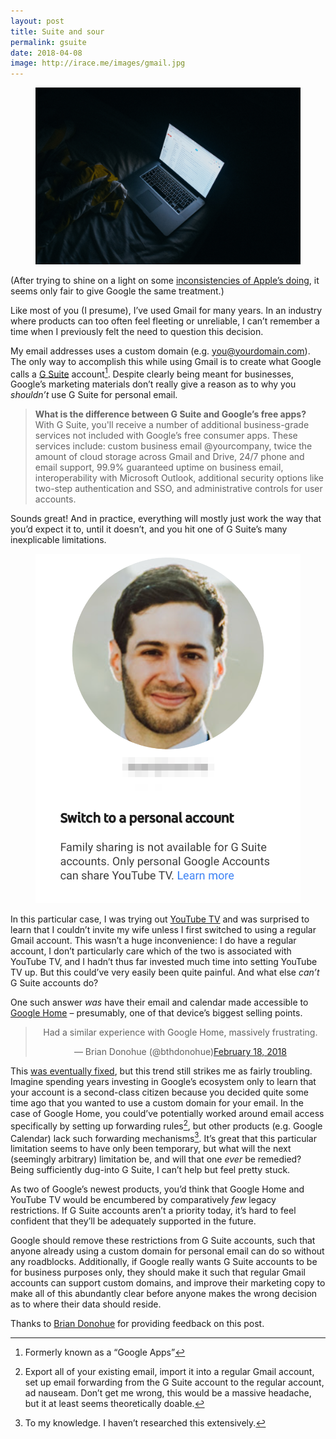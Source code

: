 ```yaml
---
layout: post
title: Suite and sour
permalink: gsuite
date: 2018-04-08
image: http://irace.me/images/gmail.jpg
---
```


<figure>
  <img src="/images/gmail.jpg">
</figure>

(After trying to shine on a light on some [inconsistencies of Apple’s doing](http://irace.me/siri), it seems only fair to give Google the same treatment.)

Like most of you (I presume), I’ve used Gmail for many years. In an industry where products can too often feel fleeting or unreliable, I can’t remember a time when I previously felt the need to question this decision.

My email addresses uses a custom domain (e.g. you@yourdomain.com). The only way to accomplish this while using Gmail is to create what Google calls a [G Suite](https://gsuite.google.com) account[^1]. Despite clearly being meant for businesses, Google’s marketing materials don’t really give a reason as to why you _shouldn’t_ use G Suite for personal email.

> **What is the difference between G Suite and Google’s free apps?**
> With G Suite, you'll receive a number of additional business-grade services not included with Google’s free consumer apps. These services include: custom business email @yourcompany, twice the amount of cloud storage across Gmail and Drive, 24/7 phone and email support, 99.9% guaranteed uptime on business email, interoperability with Microsoft Outlook, additional security options like two-step authentication and SSO, and administrative controls for user accounts.

Sounds great! And in practice, everything will mostly just work the way that you’d expect it to, until it doesn’t, and you hit one of G Suite’s many inexplicable limitations.

<figure>
  <img src="/images/youtubetv.png">
</figure>

In this particular case, I was trying out [YouTube TV](http://tv.youtube.com) and was surprised to learn that I couldn’t invite my wife unless I first switched to using a regular Gmail account. This wasn’t a huge inconvenience: I do have a regular account, I don’t particularly care which of the two is associated with YouTube TV, and I hadn’t thus far invested much time into setting YouTube TV up. But this could’ve very easily been quite painful. And what else _can’t_ G Suite accounts do?

One such answer _was_ have their email and calendar made accessible to [Google Home](https://www.reddit.com/r/googlehome/comments/7fasof/anybody_use_gsuite_with_google_home_devices/) – presumably, one of that device’s biggest selling points.

<center class="centered-tweet"><blockquote class="twitter-tweet" data-lang="en"><p lang="en" dir="ltr">Had a similar experience with Google Home, massively frustrating.</p>&mdash; Brian Donohue (@bthdonohue)<a href="https://twitter.com/bthdonohue/status/965319510470352897?ref_src=twsrc%5Etfw">February 18, 2018</a></blockquote></center><script async src="https://platform.twitter.com/widgets.js" charset="utf-8"></script>

This [was eventually fixed](https://support.google.com/googlehome/answer/7571892?co=GENIE.Platform%3DAndroid&hl=en), but this trend still strikes me as fairly troubling. Imagine spending years investing in Google’s ecosystem only to learn that your account is a second-class citizen because you decided quite some time ago that you wanted to use a custom domain for your email. In the case of Google Home, you could’ve potentially worked around email access specifically by setting up forwarding rules[^2], but other products (e.g. Google Calendar) lack such forwarding mechanisms[^3]. It’s great that this particular limitation seems to have only been temporary, but what will the next (seemingly arbitrary) limitation be, and will that one _ever_ be remedied? Being sufficiently dug-into G Suite, I can’t help but feel pretty stuck.

As two of Google’s newest products, you’d think that Google Home and YouTube TV would be encumbered by comparatively _few_ legacy restrictions. If G Suite accounts aren’t a priority today, it’s hard to feel confident that they’ll be adequately supported in the future.

Google should remove these restrictions from G Suite accounts, such that anyone already using a custom domain for personal email can do so without any roadblocks. Additionally, if Google really wants G Suite accounts to be for business purposes only, they should make it such that regular Gmail accounts can support custom domains, and improve their marketing copy to make all of this abundantly clear before anyone makes the wrong decision as to where their data should reside.

Thanks to [Brian Donohue](https://twitter.com/bthdonohue) for providing feedback on this post.

[^1]: Formerly known as a “Google Apps”
[^2]: Export all of your existing email, import it into a regular Gmail account, set up email forwarding from the G Suite account to the regular account, ad nauseam. Don’t get me wrong, this would be a massive headache, but it at least seems theoretically doable.
[^3]: To my knowledge. I haven’t researched this extensively.
